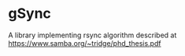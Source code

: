 # gSync

A library implementing rsync algorithm described at https://www.samba.org/~tridge/phd_thesis.pdf

